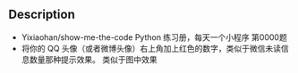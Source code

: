 ## Description
- Yixiaohan/show-me-the-code Python 练习册，每天一个小程序 第0000题
- 将你的 QQ 头像（或者微博头像）右上角加上红色的数字，类似于微信未读信息数量那种提示效果。 类似于图中效果
